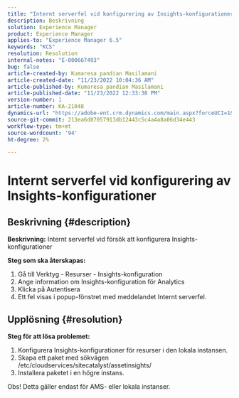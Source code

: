```yaml
---
title: "Internt serverfel vid konfigurering av Insights-konfigurationer"
description: Beskrivning
solution: Experience Manager
product: Experience Manager
applies-to: "Experience Manager 6.5"
keywords: "KCS"
resolution: Resolution
internal-notes: "E-000667493"
bug: false
article-created-by: Kumaresa pandian Masilamani
article-created-date: "11/23/2022 10:04:36 AM"
article-published-by: Kumaresa pandian Masilamani
article-published-date: "11/23/2022 12:33:38 PM"
version-number: 1
article-number: KA-21048
dynamics-url: "https://adobe-ent.crm.dynamics.com/main.aspx?forceUCI=1&pagetype=entityrecord&etn=knowledgearticle&id=50c39536-166b-ed11-9561-6045bd006b3d"
source-git-commit: 213ea6d87057913db12443c5c4a4a8a06d34e443
workflow-type: tm+mt
source-wordcount: '94'
ht-degree: 2%

---
```


# Internt serverfel vid konfigurering av Insights-konfigurationer

## Beskrivning {#description}


<b>Beskrivning:</b>
Internt serverfel vid försök att konfigurera Insights-konfigurationer

<b>Steg som ska återskapas:</b>

1. Gå till Verktyg - Resurser - Insights-konfiguration
2. Ange information om Insights-konfiguration för Analytics
3. Klicka på Autentisera
4. Ett fel visas i popup-fönstret med meddelandet Internt serverfel.



## Upplösning {#resolution}


<b>Steg för att lösa problemet: </b>

1. Konfigurera Insights-konfigurationer för resurser i den lokala instansen.
2. Skapa ett paket med sökvägen /etc/cloudservices/sitecatalyst/assetinsights/
3. Installera paketet i en högre instans.


Obs! Detta gäller endast för AMS- eller lokala instanser.
